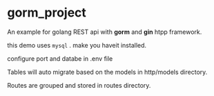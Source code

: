 # gorm_project
An example for golang REST api with **gorm** and **gin** htpp framework.

this demo uses `mysql` . make you haveit installed.

configure port and databe in .env file

Tables will auto migrate based on the models in http/models directory.

Routes  are grouped and stored in routes directory.
